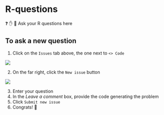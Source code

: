 # R-questions
 :question: :hand: :two_women_holding_hands: Ask your R questions here
 
 ## To ask a new question
 
 1. Click on the ` Issues ` tab above, the one next to `<> Code`
 
 ![](https://camo.githubusercontent.com/ba6d37dfd66eef380fc662180f0408357d993635/68747470733a2f2f68656c702e6769746875622e636f6d2f6173736574732f696d616765732f68656c702f7265706f7369746f72792f7265706f2d746162732d6973737565732e706e67)
 
 2. On the far right, click the `New issue` button
 
 ![](https://camo.githubusercontent.com/e4741a61e4a735372e2f5090ed9ea08743cf380b/68747470733a2f2f68656c702e6769746875622e636f6d2f6173736574732f696d616765732f68656c702f6973737565732f6e65775f6973737565735f627574746f6e2e706e67)
 
 3. Enter your question
 4. In the _Leave a comment_ box, provide the code generating the problem 
 5. Click `Submit new issue`
 6. Congrats! :clap:

